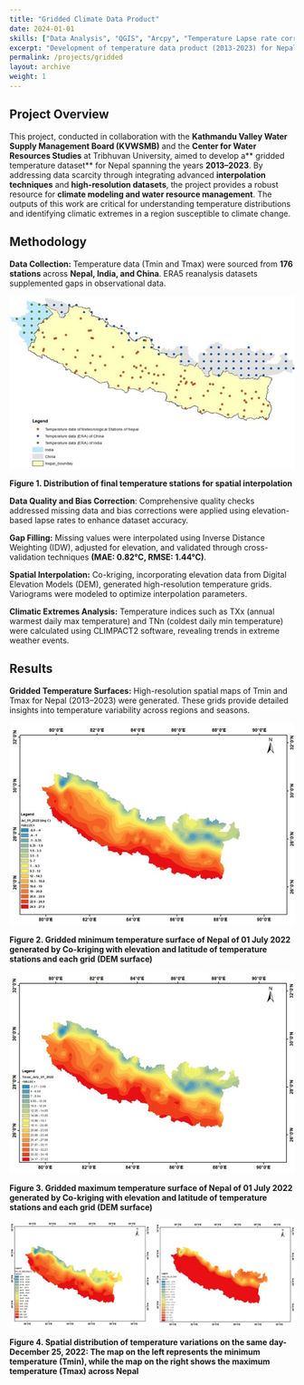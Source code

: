 ```yaml
---
title: "Gridded Climate Data Product"
date: 2024-01-01
skills: ["Data Analysis", "QGIS", "Arcpy", "Temperature Lapse rate correction", "Co-Kriging"]
excerpt: "Development of temperature data product (2013-2023) for Nepal"
permalink: /projects/gridded
layout: archive
weight: 1
---
```


## Project Overview

This project, conducted in collaboration with the **Kathmandu Valley Water Supply Management Board (KVWSMB)** and the **Center for Water Resources Studies** at Tribhuvan University, aimed to develop a** gridded temperature dataset** for Nepal spanning the years **2013–2023**. By addressing data scarcity through integrating advanced **interpolation techniques** and **high-resolution datasets**, the project provides a robust resource for **climate modeling and water resource management**. The outputs of this work are critical for understanding temperature distributions and identifying climatic extremes in a region susceptible to climate change.

## Methodology

**Data Collection:** Temperature data (Tmin and Tmax) were sourced from **176 stations** across **Nepal, India, and China**. ERA5 reanalysis datasets supplemented gaps in observational data.

![Distribution of final temperature stations for spatial interpolation](/images/Final_stations_Gridded_data.jpg)

**Figure 1. Distribution of final temperature stations for spatial interpolation**




**Data Quality and Bias Correction**: Comprehensive quality checks addressed missing data and bias corrections were applied using elevation-based lapse rates to enhance dataset accuracy.

**Gap Filling:** Missing values were interpolated using Inverse Distance Weighting (IDW), adjusted for elevation, and validated through cross-validation techniques **(MAE: 0.82°C, RMSE: 1.44°C)**.

**Spatial Interpolation:** Co-kriging, incorporating elevation data from Digital Elevation Models (DEM), generated high-resolution temperature grids. Variograms were modeled to optimize interpolation parameters.

**Climatic Extremes Analysis:** Temperature indices such as TXx (annual warmest daily max temperature) and TNn (coldest daily min temperature) were calculated using CLIMPACT2 software, revealing trends in extreme weather events.

## Results

**Gridded Temperature Surfaces:** High-resolution spatial maps of Tmin and Tmax for Nepal (2013–2023) were generated. These grids provide detailed insights into temperature variability across regions and seasons.

![Gridded minimum temperature surface for July 1, 2022](/images/july_01_2022_min.jpg)

**Figure 2. Gridded minimum temperature surface of Nepal of 01 July 2022 generated by Co-kriging with elevation and latitude of temperature stations and each grid (DEM surface)**

![Gridded maximum temperature surface for July 1, 2022](/images/july_2022_max.jpg)

**Figure 3. Gridded maximum temperature surface of Nepal of 01 July 2022 generated by Co-kriging with elevation and latitude of temperature stations and each grid (DEM surface)**

![Spatial distribution of temperature variations on December 25, 2022](/images/same_day_dec_25_2022_min_max.png)

**Figure 4. Spatial distribution of temperature variations on the same day-December 25, 2022: The map on the left represents the minimum temperature (Tmin), while the map on the right shows the maximum temperature (Tmax) across Nepal**
